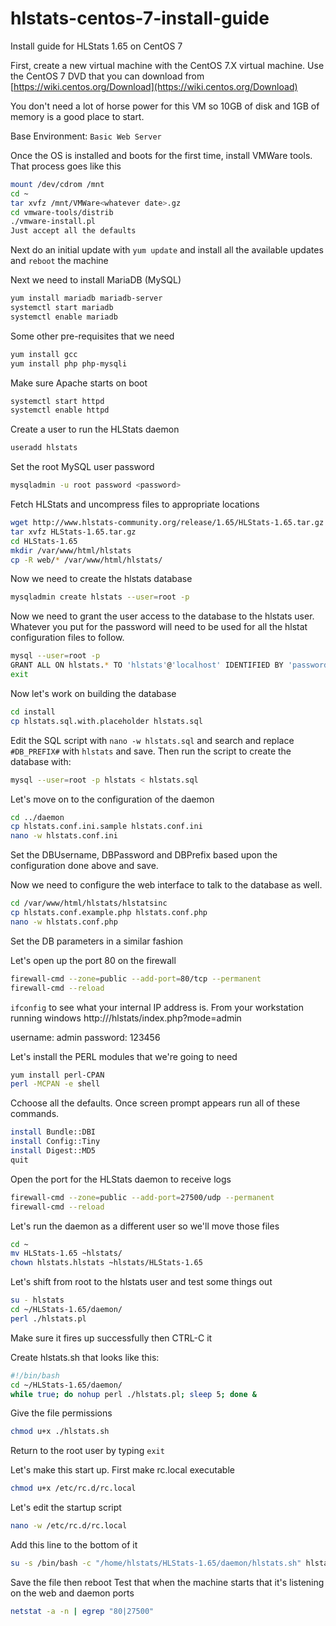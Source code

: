 # hlstats-centos-7-install-guide
Install guide for HLStats 1.65 on CentOS 7

First, create a new virtual machine with the CentOS 7.X virtual machine.  Use the CentOS 7 DVD that you can download from [https://wiki.centos.org/Download](https://wiki.centos.org/Download)

You don't need a lot of horse power for this VM so 10GB of disk and 1GB of memory is a good place to start.

Base Environment: `Basic Web Server`

Once the OS is installed and boots for the first time, install VMWare tools.  That process goes like this
```bash
mount /dev/cdrom /mnt
cd ~
tar xvfz /mnt/VMWare<whatever date>.gz
cd vmware-tools/distrib
./vmware-install.pl
Just accept all the defaults
```
Next do an initial update with `yum update` and install all the available updates and `reboot` the machine

Next we need to install MariaDB (MySQL)
```bash
yum install mariadb mariadb-server
systemctl start mariadb
systemctl enable mariadb
```

Some other pre-requisites that we need
```bash
yum install gcc
yum install php php-mysqli
```

Make sure Apache starts on boot
```bash
systemctl start httpd
systemctl enable httpd
```

Create a user to run the HLStats daemon
```bash
useradd hlstats
```

Set the root MySQL user password
```bash
mysqladmin -u root password <password>
```

Fetch HLStats and uncompress files to appropriate locations
```bash
wget http://www.hlstats-community.org/release/1.65/HLStats-1.65.tar.gz
tar xvfz HLStats-1.65.tar.gz
cd HLStats-1.65
mkdir /var/www/html/hlstats
cp -R web/* /var/www/html/hlstats/
```

Now we need to create the hlstats database
```bash
mysqladmin create hlstats --user=root -p
```

Now we need to grant the user access to the database to the hlstats user.  Whatever you put for the password will need to be used for all the hlstat configuration files to follow.
```bash
mysql --user=root -p
GRANT ALL ON hlstats.* TO 'hlstats'@'localhost' IDENTIFIED BY 'password';
exit
```

Now let's work on building the database
```bash
cd install
cp hlstats.sql.with.placeholder hlstats.sql
```

Edit the SQL script with `nano -w hlstats.sql` and search and replace `#DB_PREFIX#` with `hlstats` and save.  Then run the script to create the database with:
```bash
mysql --user=root -p hlstats < hlstats.sql
```

Let's move on to the configuration of the daemon
```bash
cd ../daemon
cp hlstats.conf.ini.sample hlstats.conf.ini
nano -w hlstats.conf.ini
```
Set the DBUsername, DBPassword and DBPrefix based upon the configuration done above and save.

Now we need to configure the web interface to talk to the database as well.
```bash
cd /var/www/html/hlstats/hlstatsinc
cp hlstats.conf.example.php hlstats.conf.php
nano -w hlstats.conf.php
```
Set the DB parameters in a similar fashion

Let's open up the port 80 on the firewall
```bash
firewall-cmd --zone=public --add-port=80/tcp --permanent
firewall-cmd --reload
```

`ifconfig` to see what your internal IP address is.  From your workstation running windows
http://<ip>/hlstats/index.php?mode=admin

username: admin
password: 123456

Let's install the PERL modules that we're going to need
```bash
yum install perl-CPAN
perl -MCPAN -e shell
```
Cchoose all the defaults.
Once screen prompt appears run all of these commands.
```bash
install Bundle::DBI
install Config::Tiny
install Digest::MD5
quit
```

Open the port for the HLStats daemon to receive logs
```bash
firewall-cmd --zone=public --add-port=27500/udp --permanent
firewall-cmd --reload
```

Let's run the daemon as a different user so we'll move those files
```bash
cd ~
mv HLStats-1.65 ~hlstats/
chown hlstats.hlstats ~hlstats/HLStats-1.65
```

Let's shift from root to the hlstats user and test some things out
```bash
su - hlstats
cd ~/HLStats-1.65/daemon/
perl ./hlstats.pl
```
Make sure it fires up successfully then CTRL-C it

Create hlstats.sh that looks like this:
```bash
#!/bin/bash
cd ~/HLStats-1.65/daemon/
while true; do nohup perl ./hlstats.pl; sleep 5; done &
```

Give the file permissions
```bash
chmod u+x ./hlstats.sh
```

Return to the root user by typing `exit`

Let's make this start up.  First make rc.local executable
```bash
chmod u+x /etc/rc.d/rc.local
```
Let's edit the startup script
```bash
nano -w /etc/rc.d/rc.local
```

Add this line to the bottom of it
```bash
su -s /bin/bash -c "/home/hlstats/HLStats-1.65/daemon/hlstats.sh" hlstats &
```

Save the file then reboot
Test that when the machine starts that it's listening on the web and daemon ports
```bash
netstat -a -n | egrep "80|27500"
```
